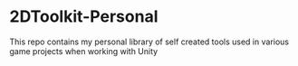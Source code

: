 # 2DToolkit-Personal
This repo contains my personal library of self created tools used in various game projects when working with Unity
